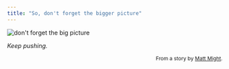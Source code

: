 ```yaml
---
title: "So, don't forget the bigger picture"
---
```


![don't forget the big picture](https://matt.might.net/articles/phd-school-in-pictures/images/PhDKnowledge.012.jpg)

_Keep pushing._

<div style="text-align: right; font-size: 0.75rem;">
    From a story by <a href="/img/PhDKnowledge.012.jpg">Matt
    Might</a>.
</div>
